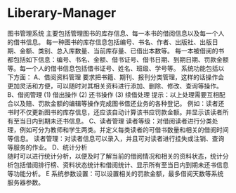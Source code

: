 # Liberary-Manager
图书管理系统
主要包括管理图书的库存信息、每一本书的借阅信息以及每一个人的借书信息。
每一种图书的库存信息包括编号、书名、作者、出版社、出版日期、金额、类别、总入库数量、当前库存量、已借出本数等。
每一本被借阅的书都包括如下信息：编号、书名、金额、借书证号、借书日期、到期日期、罚款金额等。每一个人的借书信息包括借书证号、姓名、班级、学号等。
系统功能包括以下方面：
A、借阅资料管理
要求把书籍、期刊、报刊分类管理，这样的话操作会更加灵活和方便，可以随时对其相关资料进行添加、删除、修改、查询等操作。
B、借阅管理
    (1) 借出操作
     (2) 还书操作
     (3) 续借处理
提示：以上处理需要互相配合以及赔、罚款金额的编辑等操作完成图书借还业务的各种登记。
例如：读者还书时不仅更新图书的库存信息，还应该自动计算该书应罚款金额。并显示该读者所有至当日内到期未还书信息。
C、读者管理
   读者等级：对借阅读者进行分类处理，例如可分为教师和学生两类。并定义每类读者的可借书数量和相关的借阅时间等信息。
 读者管理：对读者信息可以录入，并且可对读者进行挂失或注销、查询等服务的作业。
D、统计分析  
    随时可以进行统计分析，以便及时了解当前的借阅情况和相关的资料状态，统计分析包括借阅排行榜、资料状态统计和借阅统计、显示所有至当日内到期未还书信息等功能分析。
E 系统参数设置：可以设置相关的罚款金额，最多借阅天数等系统服务器参数。
